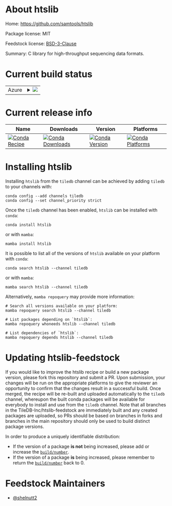 About htslib
============

Home: https://github.com/samtools/htslib

Package license: MIT

Feedstock license: [BSD-3-Clause](https://github.com/TileDB-Inc/htslib-feedstock/blob/main/LICENSE.txt)

Summary: C library for high-throughput sequencing data formats.

Current build status
====================


<table>
    
  <tr>
    <td>Azure</td>
    <td>
      <details>
        <summary>
          <a href="https://dev.azure.com/TileDB-Inc/feedstock-builds/_build/latest?definitionId=&branchName=main">
            <img src="https://dev.azure.com/TileDB-Inc/feedstock-builds/_apis/build/status/htslib-feedstock?branchName=main">
          </a>
        </summary>
        <table>
          <thead><tr><th>Variant</th><th>Status</th></tr></thead>
          <tbody><tr>
              <td>linux_64</td>
              <td>
                <a href="https://dev.azure.com/TileDB-Inc/feedstock-builds/_build/latest?definitionId=&branchName=main">
                  <img src="https://dev.azure.com/TileDB-Inc/feedstock-builds/_apis/build/status/htslib-feedstock?branchName=main&jobName=linux&configuration=linux%20linux_64_" alt="variant">
                </a>
              </td>
            </tr><tr>
              <td>osx_64</td>
              <td>
                <a href="https://dev.azure.com/TileDB-Inc/feedstock-builds/_build/latest?definitionId=&branchName=main">
                  <img src="https://dev.azure.com/TileDB-Inc/feedstock-builds/_apis/build/status/htslib-feedstock?branchName=main&jobName=osx&configuration=osx%20osx_64_" alt="variant">
                </a>
              </td>
            </tr><tr>
              <td>win_64</td>
              <td>
                <a href="https://dev.azure.com/TileDB-Inc/feedstock-builds/_build/latest?definitionId=&branchName=main">
                  <img src="https://dev.azure.com/TileDB-Inc/feedstock-builds/_apis/build/status/htslib-feedstock?branchName=main&jobName=win&configuration=win%20win_64_" alt="variant">
                </a>
              </td>
            </tr>
          </tbody>
        </table>
      </details>
    </td>
  </tr>
</table>

Current release info
====================

| Name | Downloads | Version | Platforms |
| --- | --- | --- | --- |
| [![Conda Recipe](https://img.shields.io/badge/recipe-htslib-green.svg)](https://anaconda.org/tiledb/htslib) | [![Conda Downloads](https://img.shields.io/conda/dn/tiledb/htslib.svg)](https://anaconda.org/tiledb/htslib) | [![Conda Version](https://img.shields.io/conda/vn/tiledb/htslib.svg)](https://anaconda.org/tiledb/htslib) | [![Conda Platforms](https://img.shields.io/conda/pn/tiledb/htslib.svg)](https://anaconda.org/tiledb/htslib) |

Installing htslib
=================

Installing `htslib` from the `tiledb` channel can be achieved by adding `tiledb` to your channels with:

```
conda config --add channels tiledb
conda config --set channel_priority strict
```

Once the `tiledb` channel has been enabled, `htslib` can be installed with `conda`:

```
conda install htslib
```

or with `mamba`:

```
mamba install htslib
```

It is possible to list all of the versions of `htslib` available on your platform with `conda`:

```
conda search htslib --channel tiledb
```

or with `mamba`:

```
mamba search htslib --channel tiledb
```

Alternatively, `mamba repoquery` may provide more information:

```
# Search all versions available on your platform:
mamba repoquery search htslib --channel tiledb

# List packages depending on `htslib`:
mamba repoquery whoneeds htslib --channel tiledb

# List dependencies of `htslib`:
mamba repoquery depends htslib --channel tiledb
```




Updating htslib-feedstock
=========================

If you would like to improve the htslib recipe or build a new
package version, please fork this repository and submit a PR. Upon submission,
your changes will be run on the appropriate platforms to give the reviewer an
opportunity to confirm that the changes result in a successful build. Once
merged, the recipe will be re-built and uploaded automatically to the
`tiledb` channel, whereupon the built conda packages will be available for
everybody to install and use from the `tiledb` channel.
Note that all branches in the TileDB-Inc/htslib-feedstock are
immediately built and any created packages are uploaded, so PRs should be based
on branches in forks and branches in the main repository should only be used to
build distinct package versions.

In order to produce a uniquely identifiable distribution:
 * If the version of a package **is not** being increased, please add or increase
   the [``build/number``](https://docs.conda.io/projects/conda-build/en/latest/resources/define-metadata.html#build-number-and-string).
 * If the version of a package **is** being increased, please remember to return
   the [``build/number``](https://docs.conda.io/projects/conda-build/en/latest/resources/define-metadata.html#build-number-and-string)
   back to 0.

Feedstock Maintainers
=====================

* [@shelnutt2](https://github.com/shelnutt2/)

